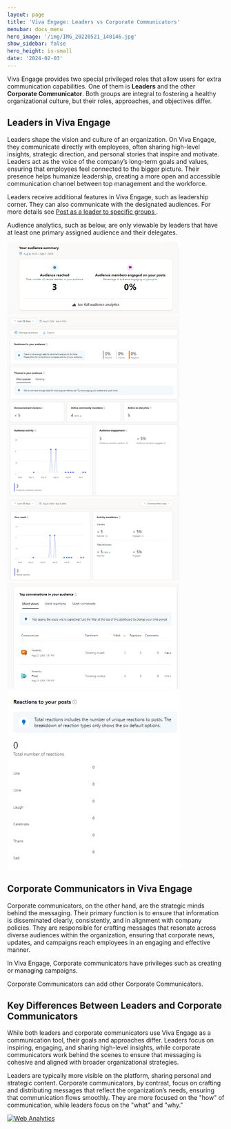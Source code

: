 ```yaml
---
layout: page
title: 'Viva Engage: Leaders vs Corporate Communicators'
menubar: docs_menu
hero_image: '/img/IMG_20220521_140146.jpg'
show_sidebar: false
hero_height: is-small
date: '2024-02-03'
---
```



Viva Engage provides two special privileged roles that allow users for extra communication capabilities. One of them is **Leaders** and the other **Corporate Communicator**. Both groups are integral to fostering a healthy organizational culture, but their roles, approaches, and objectives differ. 


## Leaders in Viva Engage

Leaders shape the vision and culture of an organization. On Viva Engage, they communicate directly with employees, often sharing high-level insights, strategic direction, and personal stories that inspire and motivate. Leaders act as the voice of the company’s long-term goals and values, ensuring that employees feel connected to the bigger picture. Their presence helps humanize leadership, creating a more open and accessible communication channel between top management and the workforce.

Leaders receive additional features in Viva Engage, such as leadership corner. They can also communicate with the designated audiences. For more details see [Post as a leader to specific groups ](https://powershellscripts.github.io/articles/en/Viva/Post%20as%20a%20leader%20to%20specific%20groups/).


Audience analytics, such as below, are only viewable by leaders that have at least one primary assigned audience and their delegates.


<img src="/articles/images/leadervscomm.PNG" width="400">


<img src="/articles/images/leadervscomm2.PNG" width="400">

<img src="/articles/images/leadervscomm3.PNG" width="400">

<img src="/articles/images/leadervscomm4.PNG" width="400">

<img src="/articles/images/leadervscomm5.PNG" width="400">



## Corporate Communicators in Viva Engage
Corporate communicators, on the other hand, are the strategic minds behind the messaging. Their primary function is to ensure that information is disseminated clearly, consistently, and in alignment with company policies. They are responsible for crafting messages that resonate across diverse audiences within the organization, ensuring that corporate news, updates, and campaigns reach employees in an engaging and effective manner.

In Viva Engage, Corporate communicators have privileges such as creating or managing campaigns.

Corporate Communicators can add other Corporate Communicators.

## Key Differences Between Leaders and Corporate Communicators
While both leaders and corporate communicators use Viva Engage as a communication tool, their goals and approaches differ. Leaders focus on inspiring, engaging, and sharing high-level insights, while corporate communicators work behind the scenes to ensure that messaging is cohesive and aligned with broader organizational strategies.

Leaders are typically more visible on the platform, sharing personal and strategic content. Corporate communicators, by contrast, focus on crafting and distributing messages that reflect the organization’s needs, ensuring that communication flows smoothly. They are more focused on the "how" of communication, while leaders focus on the "what" and "why."




<!-- Default Statcounter code for Viva Remove leader
https://powershellscripts.github.io/articles/en/Viva/removeleader
-->
<script type="text/javascript">
var sc_project=12957426; 
var sc_invisible=1; 
var sc_security="00f404a3";
var sc_client_storage="disabled"; 
</script>
<script type="text/javascript"
src="https://www.statcounter.com/counter/counter.js"
async></script>
<noscript><div class="statcounter"><a title="Web Analytics"
href="https://statcounter.com/" target="_blank"><img
class="statcounter"
src="https://c.statcounter.com/12957426/0/00f404a3/1/"
alt="Web Analytics"
referrerPolicy="no-referrer-when-downgrade"></a></div></noscript>
<!-- End of Statcounter Code -->